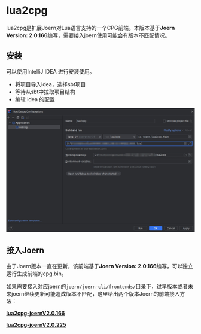 # lua2cpg

lua2cpg是扩展Joern对Lua语言支持的一个CPG前端。本版本基于**Joern Version: 2.0.166**编写，需要接入joern使用可能会有版本不匹配情况。

## 安装

可以使用IntelliJ IDEA 进行安装使用。

+ 将项目导入idea，选择sbt项目
+ 等待从sbt中拉取项目结构
+ 编辑 idea 的配置

![1](./picture/1.png)

## 接入Joern

由于Joern版本一直在更新，该前端基于**Joern Version: 2.0.166**编写，可以独立运行生成前端的cpg.bin。

如果需要接入对应joern的`joern/joern-cli/frontends/`目录下，过早版本或者未来joern继续更新可能造成版本不匹配，这里给出两个版本Joern的前端接入方法：

[**lua2cpg-joernV2.0.166**](https://github.com/Marsxu626/lua2cpg-joernV2.0.166)

[**lua2cpg-joernV2.0.225**](https://github.com/Marsxu626/lua2cpg-joernV2.0.225)